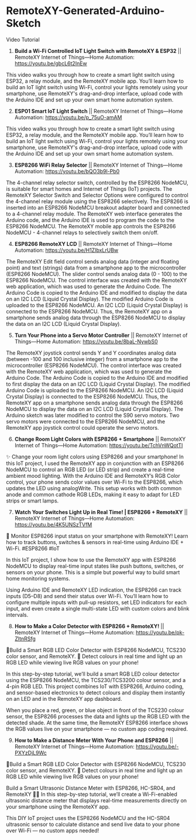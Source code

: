 # RemoteXY-Generated-Arduino-Sketch



Video Tutorial
1. **Build a Wi-Fi Controlled IoT Light Switch with RemoteXY & ESP32** || RemoteXY Internet of Things—Home Automation: https://youtu.be/gbcL6t2InEw

This video walks you through how to create a smart light switch using ESP32, a relay module, and the RemoteXY mobile app. You’ll learn how to build an IoT light switch using Wi-Fi, control your lights remotely using your smartphone, use RemoteXY's drag-and-drop interface, upload code with the Arduino IDE and set up your own smart home automation system.

2. **ESP01 Smart IoT Light Switch** || RemoteXY Internet of Things—Home Automation: https://youtu.be/p_75uO-amAM

This video walks you through how to create a smart light switch using ESP32, a relay module, and the RemoteXY mobile app. You’ll learn how to build an IoT light switch using Wi-Fi, control your lights remotely using your smartphone, use RemoteXY's drag-and-drop interface, upload code with the Arduino IDE and set up your own smart home automation system.

3. **ESP8266 WiFi Relay Selector** || RemoteXY Internet of Things—Home Automation: https://youtu.be/bQO3b9l-Pb0

The 4-channel relay selector switch, controlled by the ESP8266 NodeMCU, is suitable for smart homes and Internet of Things (IoT) projects. The RemoteXY Selector Switch and Selector Options were configured to control the 4-channel relay module using the ESP8266 selectively. The ESP8266 is inserted into an ESP8266 NodeMCU breakout adapter board and connected to a 4-channel relay module. The RemoteXY web interface generates the Arduino code, and the Arduino IDE is used to program the code to the ESP8266 NodeMCU. The RemoteXY mobile app controls the ESP8266 NodeMCU - 4-channel relays to selectively switch them on/off.

4. **ESP8266 RemoteXY LCD** || RemoteXY Internet of Things—Home Automation: https://youtu.be/H1ZIbxLrUBw

The RemoteXY Edit field control sends analog data (integer and floating point) and text (strings) data from a smartphone app to the microcontroller (ESP8266 NodeMCU). The slider control sends analog data (0 - 100) to the ESP8266 NodeMCU. The control interface was created with the RemoteXY web application, which was used to generate the Arduino Code. The Arduino Code is copied to the Arduino IDE and modified to display the data on an I2C LCD (Liquid Crystal Display). The modified Arduino Code is uploaded to the ESP8266 NodeMCU. An I2C LCD (Liquid Crystal Display) is connected to the ESP8266 NodeMCU. Thus, the RemoteXY app on a smartphone sends analog data through the ESP8266 NodeMCU to display the data on an I2C LCD (Liquid Crystal Display).

5. **Turn Your Phone into a Servo Motor Controller** || RemoteXY Internet of Things—Home Automation: https://youtu.be/8baL-NywbS0

The RemoteXY joystick control sends Y and Y coordinates analog data (between -100 and 100 inclusive integer) from a smartphone app to the microcontroller (ESP8266 NodeMCU). The control interface was created with the RemoteXY web application, which was used to generate the Arduino Code. The Arduino Code is copied to the Arduino IDE and modified to first display the data on an I2C LCD (Liquid Crystal Display). The modified Arduino Code is uploaded to the ESP8266 NodeMCU. An I2C LCD (Liquid Crystal Display) is connected to the ESP8266 NodeMCU. Thus, the RemoteXY app on a smartphone sends analog data through the ESP8266 NodeMCU to display the data on an I2C LCD (Liquid Crystal Display). The Arduino sketch was later modified to control the S90 servo motors. Two servo motors were connected to the ESP8266 NodeMCU, and the RemoteXY app joystick control could operate the servo motors.

6. **Change Room Light Colors with ESP8266 + Smartphone** || RemoteXY Internet of Things—Home Automation: https://youtu.be/TchVnWQotTI

✨ Change your room light colors using ESP8266 and your smartphone! In this IoT project, I used the RemoteXY app in conjunction with an ESP8266 NodeMCU to control an RGB LED (or LED strip) and create a real-time ambient mood lighting. With the Arduino IDE and RemoteXY’s RGB Color control, your phone sends color values over Wi-Fi to the ESP8266, which updates the LED using analogWrite. This setup works with both common anode and common cathode RGB LEDs, making it easy to adapt for LED strips or smart lamps.


7. **Watch Your Switches Light Up in Real Time! | ESP8266 + RemoteXY** || RemoteXY Internet of Things—Home Automation: https://youtu.be/4K5UNSzTVfM

📱 Monitor ESP8266 input status on your smartphone with RemoteXY! Learn how to track buttons, switches & sensors in real-time using Arduino IDE + Wi-Fi. #ESP8266 #IoT

In this IoT project, I show how to use the RemoteXY app with ESP8266 NodeMCU to display real-time input states like push buttons, switches, or sensors on your phone. This is a simple but powerful way to build smart home monitoring systems.

Using Arduino IDE and RemoteXY LED indication, the ESP8266 can track inputs (D5–D8) and send their status over Wi-Fi. You’ll learn how to configure multiple inputs with pull-up resistors, set LED indicators for each input, and even create a single multi-state LED with custom colors and blink intervals.


8. **How to Make a Color Detector with ESP8266 + RemoteXY!** || RemoteXY Internet of Things—Home Automation: https://youtu.be/pk-ZltnRSfg

📱Build a Smart RGB LED Color Detector with ESP8266 NodeMCU, TCS230 color sensor, and RemoteXY. 🌈 Detect colours in real time and light up an RGB LED while viewing live RGB values on your phone!

In this step-by-step tutorial, we’ll build a smart RGB LED colour detector using the ESP8266 NodeMCU, the TCS230/TCS3200 colour sensor, and a 4-pin RGB LED. This project combines IoT with ESP8266, Arduino coding, and sensor-based electronics to detect colours and display them instantly on an LED and in the RemoteXY app dashboard.

When you place a red, green, or blue object in front of the TCS230 colour sensor, the ESP8266 processes the data and lights up the RGB LED with the detected shade. At the same time, the RemoteXY ESP8266 interface shows the RGB values live on your smartphone — no custom app coding required.

9. **How to Make a Distance Meter With Your Phone and ESP8266** || RemoteXY Internet of Things—Home Automation: https://youtu.be/-PXYzDjL9Wc

📱Build a Smart RGB LED Color Detector with ESP8266 NodeMCU, TCS230 color sensor, and RemoteXY. 🌈 Detect colours in real time and light up an RGB LED while viewing live RGB values on your phone!

Build a Smart Ultrasonic Distance Meter with ESP8266, HC-SR04, and RemoteXY 📏📱
In this step-by-step tutorial, we’ll create a Wi-Fi-enabled ultrasonic distance meter that displays real-time measurements directly on your smartphone using the RemoteXY app.

This DIY IoT project uses the ESP8266 NodeMCU and the HC-SR04 ultrasonic sensor to calculate distance and send live data to your phone over Wi-Fi — no custom apps needed!

